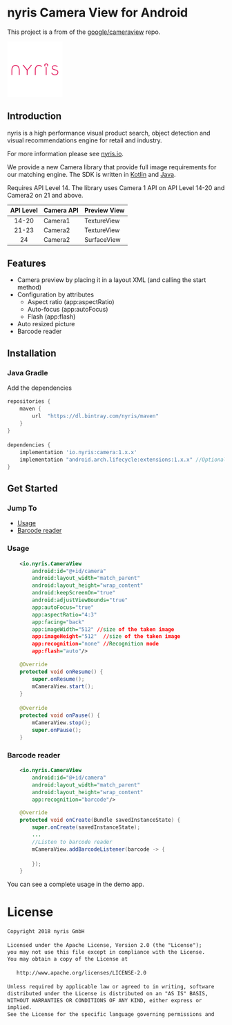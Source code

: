 # nyris Camera View for Android

This project is a from of the [google/cameraview](https://github.com/google/cameraview) repo.

![](nyris_logo.png)

Introduction
------
nyris is a high performance visual product search, object detection and visual recommendations engine
for retail and industry.

For more information please see [nyris.io](https://nyris.io/).

We provide a new Camera library that provide full image requirements for our matching engine.
The SDK is written in [Kotlin](https://kotlinlang.org/) and [Java](https://docs.oracle.com/javase/8/docs/technotes/guides/language/index.html).

Requires API Level 14. The library uses Camera 1 API on API Level 14-20 and Camera2 on 21 and above.

| API Level | Camera API | Preview View |
|:---------:|------------|--------------|
| 14-20     | Camera1    | TextureView  |
| 21-23     | Camera2    | TextureView  |
| 24        | Camera2    | SurfaceView  |


Features
-----
- Camera preview by placing it in a layout XML (and calling the start method)
- Configuration by attributes
  - Aspect ratio (app:aspectRatio)
  - Auto-focus (app:autoFocus)
  - Flash (app:flash)
- Auto resized picture
- Barcode reader

Installation
-----
### Java Gradle
Add the dependencies
```groovy
repositories {
    maven {
        url  "https://dl.bintray.com/nyris/maven"
    }
}

dependencies {
    implementation 'io.nyris:camera:1.x.x'
    implementation "android.arch.lifecycle:extensions:1.x.x" //Optional
}
```

Get Started
-----
### Jump To
* [Usage](#usage)
* [Barcode reader](#barcode-reader)

### Usage

```xml
    <io.nyris.CameraView
        android:id="@+id/camera"
        android:layout_width="match_parent"
        android:layout_height="wrap_content"
        android:keepScreenOn="true"
        android:adjustViewBounds="true"
        app:autoFocus="true"
        app:aspectRatio="4:3"
        app:facing="back"
        app:imageWidth="512" //size of the taken image
        app:imageHeight="512"  //size of the taken image
        app:recognition="none" //Recognition mode
        app:flash="auto"/>
```

```java
    @Override
    protected void onResume() {
        super.onResume();
        mCameraView.start();
    }

    @Override
    protected void onPause() {
        mCameraView.stop();
        super.onPause();
    }
```

### Barcode reader

```xml
    <io.nyris.CameraView
        android:id="@+id/camera"
        android:layout_width="match_parent"
        android:layout_height="wrap_content"
        app:recognition="barcode"/>
```

```java
    @Override
    protected void onCreate(Bundle savedInstanceState) {
        super.onCreate(savedInstanceState);
        ...
        //Listen to barcode reader
        mCameraView.addBarcodeListener(barcode -> {

        });
    }
```

You can see a complete usage in the demo app.

License
=======
    Copyright 2018 nyris GmbH

    Licensed under the Apache License, Version 2.0 (the "License");
    you may not use this file except in compliance with the License.
    You may obtain a copy of the License at

       http://www.apache.org/licenses/LICENSE-2.0

    Unless required by applicable law or agreed to in writing, software
    distributed under the License is distributed on an "AS IS" BASIS,
    WITHOUT WARRANTIES OR CONDITIONS OF ANY KIND, either express or implied.
    See the License for the specific language governing permissions and
